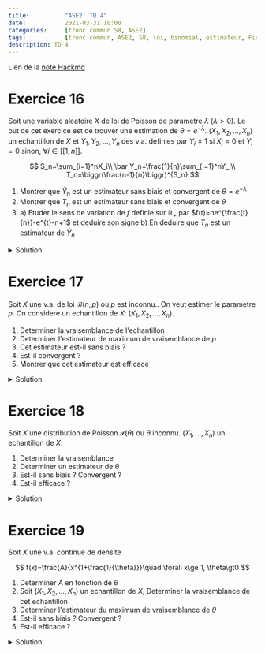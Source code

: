 ```yaml
---
title:          "ASE2: TD 4"
date:           2021-03-31 10:00
categories:     [tronc commun S8, ASE2]
tags:           [tronc commun, ASE2, S8, loi, binomial, estimateur, Fisher, FDCR, maximum de vraisemblance]
description: TD 4
---
```

Lien de la [note Hackmd](https://hackmd.io/@lemasymasa/S1ZS09br_)

# Exercice 16
Soit une variable aleatoire $X$ de loi de Poisson de parametre $\lambda$ ($\lambda\gt0$). Le but de cet exercice est de trouver une estimation de $\theta=e^{-\lambda}$.
$(X_1,X_2,...,X_n)$ un echantillon de $X$ et $Y_1,Y_2,...,Y_n$ des v.a. definies par $Y_i=1$ si $X_i=0$ et $Y_i=0$ sinon, $\forall i \in[[1,n]]$.

$$
S_n=\sum_{i=1}^nX_i\\
\bar Y_n=\frac{1}{n}\sum_{i=1}^nY_i\\
T_n=\biggr(\frac{n-1}{n}\biggr)^{S_n}
$$

1. Montrer que $\bar Y_n$ est un estimateur sans biais et convergent de $\theta=e^{-\lambda}$
2. Montrer que $T_n$ est un estimateur sans biais et convergent de $\theta$
3. a) Etuder le sens de variation de $f$ definie sur $\mathbb R_+$ par $f(t)=ne^{\frac{t}{n}}-e^{t}-n+1$ et deduire son signe
    b) En deduire que $T_n$ est un estimateur de $\bar Y_n$
  
<details markdown="1">
<summary>Solution</summary>

1.

$Y_i$ suit la loi de Bernoulli, le parametre de $Y_i$ est $P(Y_i=1)=P(X_i=0)=e^{-\lambda}=\theta$ donc $Y_i\sim\mathcal B(0)$

$$
E(\bar Y_n)=\frac{1}{n}\sum_{i=1}^nE(Y_i)=\frac{1}{n}\sum_{i=1}^n\theta=\frac{n\theta}{n}=\theta
$$

$\bar Y_n$ est sans biais.

$$
V(\bar Y_n)=\frac{1}{n^2}\sum_{i=1}^nV(Y_i)=\frac{n\theta(1-\theta)}{n^2}=\frac{\theta(1-\theta)}{n}\to_{n\to+\infty}0\\
V(\bar Y_n)\to_{n\to+\infty}0
$$

En appliquant Tchebychev: $\forall\varepsilon\gt0$

$$
P(\vert\bar Y_n-E(\bar Y_n)\vert\ge\varepsilon)\le\frac{V(\bar Y_n)}{\varepsilon^2}=\frac{\theta(1-\theta)}{n\varepsilon^2}\to_{n\to+\infty}0
$$

<div class="alert alert-success" role="alert" markdown="1">
Donc $\bar Y_n\to_{n\to+\infty}^P\theta$
</div>

2.

$$
T_n=\biggr(\frac{n-1}{n}\biggr)^{S_n}\\
\begin{aligned}
E(T_n) &= E\biggr(\biggr(\frac{n-1}{n}\biggr)^{S_n}\biggr)\\
&=\sum_{k=0}^{+\infty}\biggr(\frac{n-1}{n}\biggr)^kP(S_n=k) \text{ (car } E(\phi(X))=\sum_k\phi(k)P(X=k))\\
&=\sum_{k=0}^{+\infty}\biggr(\frac{n-1}{n}\biggr)^ke^{-n\lambda}\frac{(n\lambda)^k}{k!} \text{ (car } S_n=\sum_{i=1}^nX_i\text{ somme independantes de Poisson }\mathcal P(\lambda))
\end{aligned}
$$

Donc $S_n\sim\mathcal P(n\lambda)$

$$
\begin{aligned}
E(T_n)&=e^{-n\lambda}\sum_{k=0}^{+\infty}\frac{((n-1)\lambda)^k}{k!}\\
&= e^{-n\lambda}e^{(n-1)\lambda}\\
&=e^{-\lambda}=\theta
\end{aligned}
$$

<div class="alert alert-warning" role="alert" markdown="1">

Rappel:

$$
\sum_{0}^{+\infty}\frac{x^k}{k!}=e^x
$$

</div>

$T_n$ est sans biais

$$
\begin{aligned}
E(T_n^2)&=E((\frac{n-1}{n})^{2S_n})\\
&= \sum_0^{+\infty}(\frac{n-1}{n})^{2k}P(S_n=k)\\
&= \sum_0^{+\infty}(\frac{n-1}{n})^{2k}e^{-n\lambda}\frac{(n\lambda)^k}{k!}\\
&= e^{-n\lambda}\sum_{k=0}^{+\infty}\frac{(\frac{(n-1)^2\lambda}{n})^k}{k!}\\
&= e^{-n\lambda}e^{(n-1)^2\frac{\lambda}{n}}\\
&= e^{-n\lambda}e^{(n^2-2n+1)\frac{\lambda}{n}}\\
&= e^{-2\lambda+\frac{\lambda}{n}}=\theta^2e^{\frac{\lambda}{n}}
\end{aligned}
$$

<div class="alert alert-success" role="alert" markdown="1">
Donc

$$
E(T_n^2)=\theta^2e^{\frac{\lambda}{n}}
$$

</div>

$$
\begin{aligned}
V(T_n)&=E(T_n^2)-E^2(T_n)\\
&= \theta^2e^{\frac{\lambda}{n}}-\theta^2\\
&=\theta^2(e^{\frac{\lambda}{n}}-1)
\end{aligned}\\
\lim_{n\to+\infty}V(T_n)=0
$$

En utilisant Tchebychev: $\forall\varepsilon\gt0$

$$
P(\vert T_n-\theta\vert\ge\varepsilon)\lt\frac{V(\bar Y_n)}{\varepsilon^2}\to_{n\to+\infty}0\\
\Rightarrow T_n\to_{n\to+\infty}^P\theta
$$

3.a)

$$
f(t)=ne^{\frac{t}{n}}-e^t-n+1\quad\forall t\in\mathbb R_+\\
f'(t)=e^{\frac{t}{n}}-e^t\\
\begin{cases}
\forall n\ge1\quad \frac{t}{n}\le t\Rightarrow e^{\frac{t}{n}}\le e^t\Rightarrow f'(t)\le0 &\forall t\in\mathbb R_+\\
\forall t\gt0\quad f(t)\text{ est decroissante et comme } f(0)=0
&\begin{aligned}
&\Rightarrow \forall t\ge0, f(t)\le f(0)=0\\
&\Rightarrow\color{green}{f(t)\le0\quad\forall t\ge0}
\end{aligned}
\end{cases}
$$

b) 

$$
E(T_n)=\theta\\
E(\bar Y_n)=\theta
$$

Les deux estimateurs sont sans biais.

Comparons leurs variances

$$
V(\bar Y_n)=\frac{\theta(1-\theta)}{n}, V(T_n)=\theta^2(e^{\frac{\lambda}{n}}-1)\\
\begin{aligned}
V(T_n)-V(\bar Y_n)&=\theta^2(e^{\frac{\lambda}{n}}-1)-\frac{\theta(1-\theta)}{n}\\
&= \frac{\theta^2}{n}(ne^{\frac{\lambda}{n}}-n-\frac{1}{\theta}+1)\\
&= \frac{\theta^2}{n}(ne^{\frac{\lambda}{n}}-n-e^{\lambda}+1)\\
&= \frac{\theta^2}{n}f(\lambda)\\
\text{Or } f \text{ est negative}&\Rightarrow V(T_n)-V(\bar Y_n)\le 0\\
&\Rightarrow\color{green}{V(T_n)\le V(\bar Y_n)}
\end{aligned}
$$

<div class="alert alert-success" role="alert" markdown="1">
$T_n$ est un meilleur estimateur que $\bar Y_n$
</div>

</details>

# Exercice 17

Soit $X$ une v.a. de loi $\mathcal B(n,p)$ ou $p$ est inconnu..
On veut estimer le parametre $p$.
On considere un echantillon de $X$: $(X_1,X_2,...,X_n)$.

1. Determiner la vraisemblance de l'echantillon
2. Determiner l'estimateur de maximum de vraisemblance de $p$
3. Cet estimateur est-il sans biais ?
4. Est-il convergent ?
5. Montrer que cet estimateur est efficace

<details markdown="1">
<summary>Solution</summary>

$X\sim\mathcal B(N,p)$, $\theta=p$ inconnu.

1.

$$
L(x_1,x_2,...,x_n,p)=\frac{(N!)^n}{\Pi_{i=1}^nx_i!(N-x_i)!}p^{\sum_{i=1}^nx_i}(1-p)^{nN-\sum_{i=1}^nx_i}
$$

d'apres l'exercice 14.

2.

L'equation de la vraisemblance:

$$
\frac{\delta \ln L}{\delta p}=0\\
\ln L(x_1,...,x_n,p)=\ln\biggr(\frac{(N!)^n}{\Pi_{i=1}^nx_i!(N-x_i)!}\biggr)+\sum_{i=1}^nx_i\ln(p)+(nN-\sum_{i=1}^nx_i)\ln(1-p)\\
\begin{aligned}
\frac{\delta \ln L}{\delta p}&=\frac{1}{p}\sum_{i=1}^nx_i+(nN-\sum_{i=1}^nx_i)\frac{-1}{1-p}=0\\
&\Leftrightarrow (1-p)\sum_{i=1}^nx_i-p(nN-\sum_{i=1}^nx_i)=0\\
&\Leftrightarrow \sum_{i=1}^nx_i-pnN=0\\
&\Leftrightarrow \color{green}{\hat p=\frac{1}{nN}\sum_{i=1}^nx_i} \text{ estimation ponctuelle de }p
\end{aligned}
$$

<div class="alert alert-success" role="alert" markdown="1">
L'estimateur de maximum de vraisemblance est

$$
T_n=\frac{1}{nN}\sum_{i=1}^nX_i
$$

</div>

3.

*$Tn$ sans biais ?*

$$
\begin{aligned}
E(T_n)&=\frac{1}{nN}\sum_{i=1}^nE(X_i)\\
&=\frac{1}{nN}\sum_{i=1}^nNp\\
&= \frac{nNp}{nN}=\color{green}{p}
\end{aligned}
$$

<div class="alert alert-success" role="alert" markdown="1">

$$
E(T_n) = p
$$

</div>

$T_n$ est sans biais.

4.

*Convergence ?*


<div class="alert alert-warning" role="alert" markdown="1">

Rappel:

$$
V(aX) = a^2\times V(X)
$$

</div>

$$
\begin{aligned}
V(T_n)&=\frac{1}{n^2N^2}\sum_{i=1}^nV(X_i)\\
&=\frac{1}{n^2N^2}\sum_{i=1}^nNp(1-p)\\
&= \frac{nNp(1-p)}{n^2N^2}\\
&=\frac{p(1-p)}{nN}\to_{n\to+\infty}0
\end{aligned}
$$

D'apres Tchebychev $\forall\varepsilon\gt0$

$$
P(\vert T_n-E(T_n)\vert\ge\varepsilon)\le\frac{V(T_n)}{\varepsilon^2}\\
\Rightarrow P(\vert T_n-p\vert\ge\varepsilon)\le\frac{p(1-p)}{nN\varepsilon^2}\to_{n\to+\infty}0
$$

<div class="alert alert-success" role="alert" markdown="1">
Donc

$$
T_n\to_{n\to+\infty}^Pp
$$

</div>

$T_n$ converge en probabilite vers $p$.

5.

*Efficacite*

$$
\underbrace{I_n(p)}_{\text{information de Fisher}}=-E(\frac{\delta^2\ln L}{\delta p^2})\\
\frac{\delta\ln L}{\delta p}=\frac{1}{p}\sum_{i=1}^nx_i-(nN-\sum_{i=1}^nx_i)\frac{1}{1-p}\\
\frac{\delta^2\ln L}{\delta p^2}=-\frac{1}{p^2}\sum_{i=1}^nx_i+(nN-\sum_{i=1}^nx_i)\frac{-1}{(1-p)^2}\\
\begin{aligned}
E(\frac{\delta\ln L}{\delta p^2}) &=-\frac{1}{p^2}\sum_{i=1}^nE(x_i)+(nN-\sum_{i=1}^nE(x_i))\frac{-1}{(1-p)^2}\\
&=-\frac{1}{p^2}nNp+\frac{1}{(1-p)^2}(-nN+nNp)\\
&= \frac{-nN}{p}+\frac{(-nN)}{1-p}\\
&= \frac{-nN(1-p)-nNp}{p(1-p)}\\
&= \frac{-nN}{p(1-p)}
\end{aligned}\\
I_n(p) = -E(\frac{\delta\ln L}{\delta p^2})=\frac{nN}{p(1-p)}
$$

<div class="alert alert-success" role="alert" markdown="1">
Donc

$$
I_n(p)=\frac{nN}{p(1-p)}
$$
</div>

information de Fisher.

Or:

$$
V(T_n)=\frac{p(1-p)}{nN}\Rightarrow \color{green}{V(T_n)=\frac{1}{I_n(p)}}
$$

Conclusion: $T_n$ est efficace

</details>

# Exercice 18
Soit $X$ une distribution de Poisson $\mathcal P(\theta)$ ou $\theta$ inconnu.
$(X_1,...,X_n)$ un echantillon de $X$.
1. Determiner la vraisemblance
2. Determiner un estimateur de $\theta$
3. Est-il sans biais ? Convergent ?
4. Est-il efficace ?

<details markdown="1">
<summary>Solution</summary>

$X\sim\mathcal P(\theta)$ Poisson de parametre $\theta$, $\theta$: inconnu.

1.La vraisemblance est:

$$
\begin{aligned}
L(x_1,x_2,...,x_n)&=\Pi_{i=1}^nP(X_i=x_i)\\
&=\frac{e^{-n\theta}\theta^{\sum_{i=1}^nx_i}}{\Pi_{i=1}^nx_i!} \text{cf. exercice 14.}
\end{aligned}
$$


2.Methode du maximum de vraisemblance

$$
\frac{\delta\ln L}{\delta\theta}=0 \text{ (eq. de la vraisemblance)}\\
\ln L(x_1,...,x_m,\theta)=-n\theta+\sum_{i=1}^n\ln \theta-\ln(\Pi_{i=1}^nx_i!)\\
\begin{aligned}
\frac{\delta\ln L}{\delta\theta}=0&\Leftrightarrow -n+\frac{1}{\theta}\sum_{i=1}^nx_i=0\\
&\Leftrightarrow\hat \theta=\frac{1}{n}\sum_{i=1}^nx_i\text{ estimation ponctulle de }\theta
\end{aligned}
$$

<div class="alert alert-success" role="alert" markdown="1">
L'estimateur de $\theta$ est $T_n=\frac{1}{n}\sum_{i=1}^nX_i$
</div>

3.*$Tn$ sans biais ?*

$$
\begin{aligned}
E(T_n)&=\frac{1}{n}\sum_{i=1}^nE(X_i)\\
&=\frac{1}{n}\sum_{i=1}^n\theta\\
&= \frac{n\theta}{n}=\color{green}{\theta}
\end{aligned}
$$

<div class="alert alert-success" role="alert" markdown="1">

$$
E(T_n)=\theta
$$

$T_n$ est sans biais.

</div>

*Convergence?*

$$
\begin{aligned}
V(T_n)&=\frac{1}{n^2}\sum_{i=1}^nV(X_i)\\
&=\frac{n\theta}{n}\\
&=\frac{\theta}{n}
\end{aligned}\\
V(T_n)=\frac{\theta}{n}\to_{n\to+\infty}0
$$

Donc en utilisant Tchebychev: $\forall\varepsilon\gt0$

$$
P(\vert T_n-E(T_n)\vert\ge\varepsilon)\le\frac{V(T_n)}{\varepsilon^2}\\
\Rightarrow P(\vert T_n-\theta\vert\ge\varepsilon)\le\frac{\theta}{n\varepsilon^2}\to_{n\to+\infty}0\\
$$

<div class="alert alert-success" role="alert" markdown="1">
Donc 

$$
T_n\to_{n\to+\infty}^P\theta
$$

</div>

4.*Efficacite*

On calcule l'information de Fisher:

$$
I_n(\theta)=-t(\frac{\delta^2\ln L}{\delta \theta^2})\\
\frac{\delta \ln L}{\delta\theta}=-n+\frac{1}{\theta}\sum_{i=1}^nx_i\\
\begin{aligned}
I_n(\theta)&=-E(\frac{\delta^2\ln L}{\delta\theta^2})\\
&=\frac{1}{\theta^2}\sum_{i=1}^nE(x_i)\\
&=\frac{n\theta}{\theta^2}=\color{green}{\frac{n}{\theta}}
\end{aligned}
$$

<div class="alert alert-success" role="alert" markdown="1">

$$
V(T_n)=\frac{\theta}{n}=\frac{1}{I_n(\theta)}
$$

$T_n$ est efficace.

</div>

</details>

# Exercice 19
Soit $X$ une v.a. continue de densite

$$
f(x)=\frac{A}{x^{1+\frac{1}{\theta}}}\quad \forall x\ge 1, \theta\gt0 
$$

1. Determiner $A$ en fonction de $\theta$
2. Soit $(X_1,X_2,...,X_n)$ un echantillon de $X$, Determiner la vraisemblance de cet echantillon
3. Determiner l'estimateur du maximum de vraisemblance de $\theta$
4. Est-il sans biais ? Convergent ?
5. Est-il efficace ?

<details markdown="1">
<summary>Solution</summary>

1.$f$ etant une densite: $\int_{\mathbb R}f(x)dx=1$

$$
A\int_{1}^{+\infty}\frac{1}{x^{1+\frac{1}{\theta}}}dx=1\\
A\biggr[\frac{-\theta}{x^{\frac{1}{\theta}}}\biggr]\\
\Rightarrow A\theta=1\Rightarrow\color{green}{A=\frac{1}{\theta}}
$$

2.

$$
\begin{aligned}
L(x_1,x_2,...,x_n,\theta)&=\Pi_{i=1}^nf(x_i)\\
&=\Pi_{i=1}^n\frac{1}{\theta}\frac{1}{x_i^{1+\frac{1}{\theta}}}\\
&=\frac{1}{\theta^n}\frac{1}{\Pi_{i=1}^nx_i^{1+\frac{1}{\theta}}}
\end{aligned}
$$

3.

$$
\ln L(x_1,x_2,...,x_n,\theta)=-n\ln\theta-(1+\frac{1}{\theta})\sum_{i=1}^n\ln x_i
$$

<div class="alert alert-warning" role="alert" markdown="1">
Equation de la vraisemblance:

$$
\frac{\delta\ln L}{\delta\theta}=0
$$

</div>

$$
\begin{aligned}
\frac{\delta\ln L}{\delta\theta}&=\frac{-n}{\theta}+\frac{1}{\theta^2}\sum_{i=1}^n\ln x_i=0\\
&\Rightarrow\color{green}{\hat\theta=\frac{1}{n}\sum_{i=1}^n\ln x_i}
\end{aligned}
$$

<div class="alert alert-success" role="alert" markdown="1">

L'estimateur de vraisemblance:

$$
T_n=\frac{1}{n}\sum_{i=1}^n\ln x_i
$$

</div>

4.

$$
\begin{aligned}
E(T_n)&=\frac{1}{n}\sum_{i=1}^nE(\ln x_i)\\
&=\frac{nE(\ln x)}{n}\\
&=E(\ln x)
\end{aligned}
$$

or:

$$
\begin{aligned}
E(\ln x)&=\int_{1}^{+\infty}\ln xf(x)dx\\
&=\int_{1}^{+\infty}\frac{\ln x}{\theta ^{1+\frac{1}{\theta}}}dx
\end{aligned}
$$

On integre par parties:

$$
\begin{cases}
v=\ln x &v'=\frac{1}{x}\\
u'=\frac{1}{\theta}x^{-1-\frac{1}{\theta}} &u=-x^{-\frac{1}{\theta}}
\end{cases}\\
\begin{aligned}
E(\ln x)&=\underbrace{[-x^{-\frac{1}{\theta}}\ln x]_1^{+\infty}}_{=0 \text{ quand }x\to+\infty}+\int_1^{+\infty}x^{-1-\frac{1}{\theta}}dx\\
&=[-\theta x^{-\frac{1}{\theta}}]_1^{+\infty}=\theta
\end{aligned}
$$

<div class="alert alert-success" role="alert" markdown="1">

Donc $E(T_n)=\theta$ sans biais.

</div>

*Convergence ?*

$$
\begin{aligned}
V(T_n)&=\frac{1}{n^2}\sum_{i=1}^nV(\ln x_i)\\
&= \frac{nV(\ln X)}{n^2}\\
&=\frac{V(\ln X)}{n}
\end{aligned}\\
\begin{aligned}
E(\ln^2x)&=\int_1^{+\infty}\frac{\ln^2x}{\theta x^{1+\frac{1}{\theta}}}dx\\
&=\underbrace{[-x^{-\frac{1}{\theta}}\ln^2x]_1^{+\infty}}_{=0 \text{ quand }x\to+\infty}+\int_1^{+\infty}\frac{1\ln x}{x^{1+\frac{1}{\theta}}}dx
\end{aligned}\\
\begin{cases}
v=\ln^2x &v'=2(\ln x)\frac{1}{x}\\
u'=\frac{1}{\theta}x^{-1-\frac{1}{\theta}}, &u=-x^{-\frac{1}{\theta}}
\end{cases}\\
\begin{aligned}
E(\ln^2x)&=1\theta\int_1^{+\infty}\frac{\ln xdx}{\theta x^{1+\frac{1}{\theta}}}\\
&=2\theta E(\ln x)\\
&=2\theta^2
\end{aligned}\\
\begin{aligned}
V(T_n)&=\frac{E(\ln^2x)-E^2(\ln x)}{n}\\
&=\frac{1}{n}(2\theta^2-\theta^2)\\
&=\frac{\theta^2}{n}
\end{aligned}\\
V(T_n)=\frac{\theta^2}{n}\to_{n\to+\infty}0
$$

<div class="alert alert-success" role="alert" markdown="1">
D'apres Tchebychev $T_n\to_{n\to+\infty}^P\theta$
</div>

5.*Efficacite*

$$
I_n(\theta)=-E(\frac{\delta^2\ln L}{\delta\theta^2})\\
\frac{\delta\ln L}{\delta\theta}=-\frac{n}{\theta}+\frac{1}{\theta^2}\sum_{i=1}^n\ln x-i\\
\frac{\delta^2\ln L}{\delta\theta^2}=\frac{n}{\theta^2}-\frac{2}{\theta^3}\sum_{i=1}^n\ln x_i\\
\begin{aligned}
I_n(\theta)&=-E(\frac{\delta^2\ln L}{\delta\theta^2})\\
&=-\frac{n}{\theta}+\frac{2}{\theta^3}\sum_{i=1}^nE(\ln x_i)\\
&=-\frac{n}{\theta^2}+\frac{2}{\theta^3}nE(\ln x)\\
&=-\frac{n}{\theta^2}+\frac{2}{\theta^3}n\theta=\color{green}{\frac{n}{\theta^2}}
\end{aligned}
$$

Or $V(T_n)=\frac{\theta^2}{n}=\frac{1}{I_n(\theta)}$

<div class="alert alert-success" role="alert" markdown="1">
Donc $T_n$ est efficace. 
</div>

</details>
